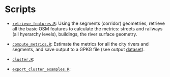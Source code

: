 # Scripts

* [`retrieve_features.R`](./retrieve_features.R): Using the segments (corridor) geometries, retrieve all the basic OSM features to calculate the metrics: streets and railways (all hyerarchy levels), buildings, the river surface geometry.

* [`compute_metrics.R`](./compute_metrics.R): Estimate the metrics for all the city rivers and segments, and save output to a GPKG file (see output [dataset](../output/city_rivers_metrics.gpkg)).

* [`cluster.R`](./cluster.R):

* [`export_cluster_examples.R`](./export_cluster_examples.R):